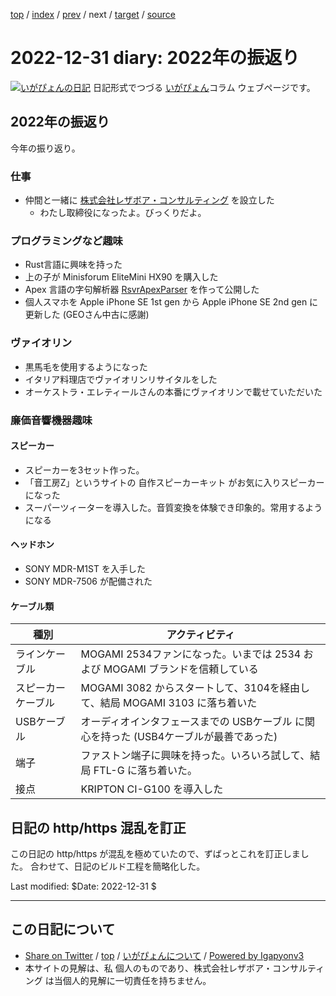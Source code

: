 [top](../index.html) 
 / [index](index.html) 
 / [prev](ig220901.html) 
 / next 
 / [target](https://www.igapyon.jp/igapyon/diary/2022/ig221231.html) 
 / [source](https://github.com/igapyon/diary/blob/master/2022/ig221231.src.md) 

2022-12-31 diary: 2022年の振返り
=====================================================================================================
[![いがぴょんの日記](https://www.igapyon.jp/igapyon/diary/images/iga200306s.jpg "いがぴょん")](https://www.igapyon.jp/igapyon/diary/memo/memoigapyon.html) 日記形式でつづる [いがぴょん](https://www.igapyon.jp/igapyon/diary/memo/memoigapyon.html)コラム ウェブページです。

## 2022年の振返り

今年の振り返り。

### 仕事

- 仲間と一緒に [株式会社レザボア・コンサルティング](https://reservoir.design/) を設立した
    - わたし取締役になったよ。びっくりだよ。

### プログラミングなど趣味

- Rust言語に興味を持った
- 上の子が Minisforum EliteMini HX90 を購入した
- Apex 言語の字句解析器 [RsvrApexParser](https://github.com/igapyon/RsvrApexParser) を作って公開した
- 個人スマホを Apple iPhone SE 1st gen から Apple iPhone SE 2nd gen に更新した (GEOさん中古に感謝)

### ヴァイオリン

- 黒馬毛を使用するようになった
- イタリア料理店でヴァイオリンリサイタルをした
- オーケストラ・エレティールさんの本番にヴァイオリンで載せていただいた

### 廉価音響機器趣味

#### スピーカー

- スピーカーを3セット作った。
- 「音工房Z」というサイトの 自作スピーカーキット がお気に入りスピーカーになった
- スーパーツィーターを導入した。音質変換を体験でき印象的。常用するようになる

#### ヘッドホン

- SONY MDR-M1ST を入手した
- SONY MDR-7506 が配備された

#### ケーブル類

| 種別 | アクティビティ |
| --- | --- |
| ラインケーブル | MOGAMI 2534ファンになった。いまでは 2534 および MOGAMI ブランドを信頼している |
| スピーカーケーブル | MOGAMI 3082 からスタートして、3104を経由して、結局 MOGAMI 3103 に落ち着いた |
| USBケーブル | オーディオインタフェースまでの USBケーブル に関心を持った (USB4ケーブルが最善であった) |
| 端子 | ファストン端子に興味を持った。いろいろ試して、結局 FTL-G に落ち着いた。 |
| 接点 | KRIPTON CI-G100 を導入した |

## 日記の http/https 混乱を訂正

この日記の http/https が混乱を極めていたので、ずばっとこれを訂正しました。
合わせて、日記のビルド工程を簡略化した。

Last modified: $Date: 2022-12-31 $


----------------------------------------------------------------------------------------------------

## この日記について

* [Share on Twitter](https://twitter.com/intent/tweet?hashtags=igapyon%2Cdiary%2C%E3%81%84%E3%81%8C%E3%81%B4%E3%82%87%E3%82%93&text=2022%E5%B9%B4%E3%81%AE%E6%8C%AF%E8%BF%94%E3%82%8A&url=https%3A%2F%2Fwww.igapyon.jp%2Figapyon%2Fdiary%2F2022%2Fig221231.html) / [top](../index.html) / [いがぴょんについて](https://www.igapyon.jp/igapyon/diary/memo/memoigapyon.html) / [Powered by Igapyonv3](https://github.com/igapyon/igapyonv3)
* 本サイトの見解は、私 個人のものであり、株式会社レザボア・コンサルティング は当個人的見解に一切責任を持ちません。 
